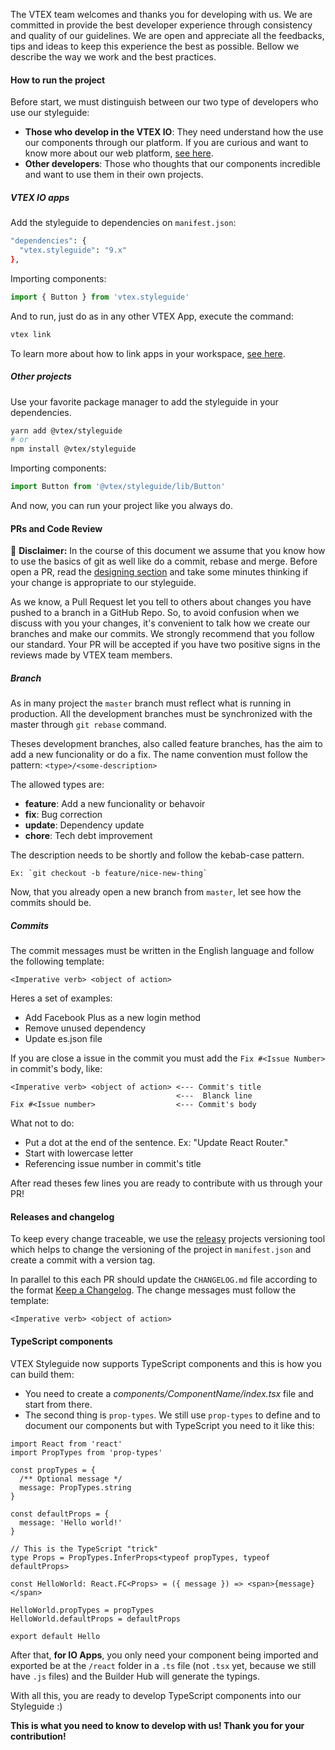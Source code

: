 The VTEX team welcomes and thanks you for developing with us. We are committed in provide the best developer experience through consistency and quality of our guidelines. We are open and appreciate all the feedbacks, tips and ideas to keep this experience the best as possible. Bellow we describe the way we work and the best practices.

#### How to run the project

Before start, we must distinguish between our two type of developers who use our styleguide:

- **Those who develop in the VTEX IO**: They need understand how the use our components through our platform. If you are curious and want to know more about our web platform, [see here](https://help.vtex.com/tracks/vtex-io-getting-started--2qYWraccosS2ayg2kusaUo/1LSy4Gkvo4saEQa2OMqC4q).
- **Other developers**: Those who thoughts that our components incredible and want to use them in their own projects.

##### VTEX IO apps

Add the styleguide to dependencies on `manifest.json`:

```sh noeditor static
"dependencies": {
  "vtex.styleguide": "9.x"
},
```

Importing components:

```js noeditor static
import { Button } from 'vtex.styleguide'
```

And to run, just do as in any other VTEX App, execute the command:

```sh noeditor static
vtex link
```

To learn more about how to link apps in your workspace, [see here](https://help.vtex.com/tracks/vtex-io-getting-started--2qYWraccosS2ayg2kusaUo/1dEVfBkRxoO62i0Ge6mYoG).

##### Other projects

Use your favorite package manager to add the styleguide in your dependencies.

```sh noeditor static
yarn add @vtex/styleguide
# or
npm install @vtex/styleguide
```

Importing components:

```js noeditor static
import Button from '@vtex/styleguide/lib/Button'
```

And now, you can run your project like you always do.

#### PRs and Code Review

:loudspeaker: **Disclaimer:** In the course of this document we assume that you know how to use the basics of git as well like do a commit, rebase and merge. Before open a PR, read the [designing section](./designing.md) and take some minutes thinking if your change is appropriate to our styleguide.

As we know, a Pull Request let you tell to others about changes you have pushed to a branch in a GitHub Repo. So, to avoid confusion when we discuss with you your changes, it's convenient to talk how we create our branches and make our commits. We strongly recommend that you follow our standard. Your PR will be accepted if you have two positive signs in the reviews made by VTEX team members.

##### Branch

As in many project the `master` branch must reflect what is running in production. All the development branches must be synchronized with the master through `git rebase` command.

Theses development branches, also called feature branches, has the aim to add a new funcionality or do a fix. The name convention must follow the pattern: `<type>/<some-description>`

The allowed types are:

- **feature**: Add a new funcionality or behavoir
- **fix**: Bug correction
- **update**: Dependency update
- **chore**: Tech debt improvement

The description needs to be shortly and follow the kebab-case pattern.

```
Ex: `git checkout -b feature/nice-new-thing`
```

Now, that you already open a new branch from `master`, let see how the commits should be.

##### Commits

The commit messages must be written in the English language and follow the following template:

```
<Imperative verb> <object of action>
```

Heres a set of examples:

- Add Facebook Plus as a new login method
- Remove unused dependency
- Update es.json file

If you are close a issue in the commit you must add the `Fix #<Issue Number>` in commit's body, like:

```
<Imperative verb> <object of action> <--- Commit's title
                                     <---  Blanck line
Fix #<Issue number>                  <--- Commit's body
```

What not to do:

- Put a dot at the end of the sentence. Ex: "Update React Router."
- Start with lowercase letter
- Referencing issue number in commit's title

After read theses few lines you are ready to contribute with us through your PR!

#### Releases and changelog

To keep every change traceable, we use the [releasy](ttps://www.npmjs.com/package/releasy) projects versioning tool which helps to change the versioning of the project in `manifest.json` and create a commit with a version tag.

In parallel to this each PR should update the `CHANGELOG.md` file according to the format [Keep a Changelog](https://keepachangelog.com/en/1.0.0/). The change messages must follow the template:

```
<Imperative verb> <object of action>
```

#### TypeScript components

VTEX Styleguide now supports TypeScript components and this is how you can build them:

- You need to create a _components/ComponentName/index.tsx_ file and start from there.
- The second thing is `prop-types`. We still use `prop-types` to define and to document our components but with TypeScript you need to it like this:

```tsx
import React from 'react'
import PropTypes from 'prop-types'

const propTypes = {
  /** Optional message */
  message: PropTypes.string
}

const defaultProps = {
  message: 'Hello world!'
}

// This is the TypeScript "trick"
type Props = PropTypes.InferProps<typeof propTypes, typeof defaultProps>

const HelloWorld: React.FC<Props> = ({ message }) => <span>{message}</span>

HelloWorld.propTypes = propTypes
HelloWorld.defaultProps = defaultProps

export default Hello
```
After that, **for IO Apps**, you only need your component being imported and exported be at the `/react` folder in a `.ts` file (not `.tsx` yet, because we still have `.js` files) and the Builder Hub will generate the typings.

With all this, you are ready to develop TypeScript components into our Styleguide :)

**This is what you need to know to develop with us! Thank you for your contribution!**

